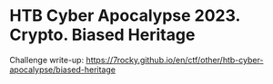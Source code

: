 # HTB Cyber Apocalypse 2023. Crypto. Biased Heritage

Challenge write-up: https://7rocky.github.io/en/ctf/other/htb-cyber-apocalypse/biased-heritage
